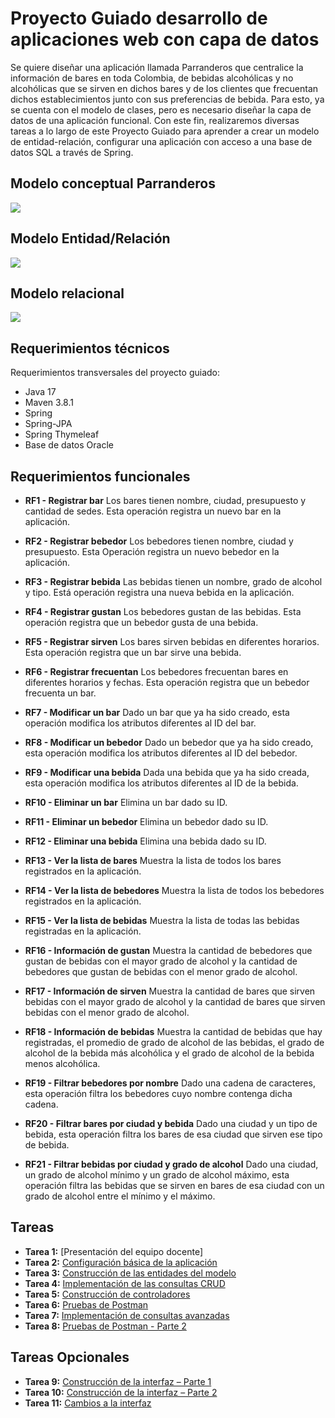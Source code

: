 # Proyecto Guiado desarrollo de aplicaciones web con capa de datos

Se quiere diseñar una aplicación llamada Parranderos que centralice la información de bares en toda Colombia, de bebidas alcohólicas y no alcohólicas que se sirven en dichos bares y de los clientes que frecuentan dichos establecimientos junto con sus preferencias de bebida.
Para esto, ya se cuenta con el modelo de clases, pero es necesario diseñar la capa de datos de una aplicación funcional.
Con este fin, realizaremos diversas tareas a lo largo de este Proyecto Guiado para aprender a crear un modelo de entidad-relación, configurar una aplicación con acceso a una base de datos SQL a través de Spring.


## Modelo conceptual Parranderos
![](https://github.com/DISC-isis2304-ST/Introduccion-a-SQL/blob/ff4e42e9c76930f18648177404b9a1601e38040c/modelos/parranderos_UML.png?raw=true)

## Modelo Entidad/Relación

![](https://github.com/DISC-isis2304-ST/Desarrollo-de-aplicaciones-web-con-capa-de-datos/assets/77994638/e05f4d93-1358-4aef-b4cb-b70591ed9a0b)


## Modelo relacional
![](https://raw.githubusercontent.com/DISC-isis2304-ST/Introduccion-a-SQL/a584a09b5dd85b139fa699dd5083ff9e6f326897/modelos/e_relacion_parranderos.svg)

## Requerimientos técnicos
Requerimientos transversales del proyecto guiado:
- Java 17
- Maven 3.8.1
- Spring 
- Spring-JPA
- Spring Thymeleaf
- Base de datos Oracle

## Requerimientos funcionales
- **RF1 - Registrar bar**
Los bares tienen nombre, ciudad, presupuesto y cantidad de sedes. Esta operación registra un nuevo bar en la aplicación.

- **RF2 - Registrar bebedor**
Los bebedores tienen nombre, ciudad y presupuesto. Esta Operación registra un nuevo bebedor en la aplicación.

- **RF3 - Registrar bebida**
Las bebidas tienen un nombre, grado de alcohol y tipo. Está operación registra una nueva bebida en la aplicación.

- **RF4 - Registrar gustan**
Los bebedores gustan de las bebidas. Esta operación registra que un bebedor gusta de una bebida.

- **RF5 - Registrar sirven**
Los bares sirven bebidas en diferentes horarios. Esta operación registra que un bar sirve una bebida.

- **RF6 - Registrar frecuentan**
Los bebedores frecuentan bares en diferentes horarios y fechas. Esta operación registra que un bebedor frecuenta un bar.

- **RF7 - Modificar un bar**
Dado un bar que ya ha sido creado, esta operación modifica los atributos diferentes al ID del bar.

- **RF8 - Modificar un bebedor**
Dado un bebedor que ya ha sido creado, esta operación modifica los atributos diferentes al ID del bebedor.

- **RF9 - Modificar una bebida**
Dada una bebida que ya ha sido creada, esta operación modifica los atributos diferentes al ID de la bebida.

- **RF10 - Eliminar un bar**
Elimina un bar dado su ID.

- **RF11 - Eliminar un bebedor**
Elimina un bebedor dado su ID.

- **RF12 - Eliminar una bebida**
Elimina una bebida dado su ID.

- **RF13 - Ver la lista de bares**
Muestra la lista de todos los bares registrados en la aplicación.

- **RF14 - Ver la lista de bebedores**
Muestra la lista de todos los bebedores registrados en la aplicación.

- **RF15 - Ver la lista de bebidas**
Muestra la lista de todas las bebidas registradas en la aplicación.

- **RF16 - Información de gustan**
Muestra la cantidad de bebedores que gustan de bebidas con el mayor grado de alcohol y la cantidad de bebedores que gustan de bebidas con el menor grado de alcohol.

- **RF17 - Información de sirven**
Muestra la cantidad de bares que sirven bebidas con el mayor grado de alcohol y la cantidad de bares que sirven bebidas con el menor grado de alcohol.

- **RF18 - Información de bebidas**
Muestra la cantidad de bebidas que hay registradas, el promedio de grado de alcohol de las bebidas, el grado de alcohol de la bebida más alcohólica y el grado de alcohol de la bebida menos alcohólica.

- **RF19 - Filtrar bebedores por nombre**
Dado una cadena de caracteres, esta operación filtra los bebedores cuyo nombre contenga dicha cadena.

- **RF20 - Filtrar bares por ciudad y bebida**
Dado una ciudad y un tipo de bebida, esta operación filtra los bares de esa ciudad que sirven ese tipo de bebida.

- **RF21 - Filtrar bebidas por ciudad y grado de alcohol**
Dado una ciudad, un grado de alcohol mínimo y un grado de alcohol máximo, esta operación filtra las bebidas que se sirven en bares de esa ciudad con un grado de alcohol entre el mínimo y el máximo.

## Tareas 
- **Tarea 1:** [Presentación del equipo docente]
- **Tarea 2:** [Configuración básica de la aplicación](tareas/configuracion-basica-aplicacion.md)
- **Tarea 3:** [Construcción de las entidades del modelo](tareas/construccion-entidades-modelo.md)
- **Tarea 4:** [Implementación de las consultas CRUD](tareas/implementacion-consultas-CRUD.md)
- **Tarea 5:** [Construcción de controladores](tareas/construccion-de-controladores.md)
- **Tarea 6:** [Pruebas de Postman](tareas/pruebas-postman.md)
- **Tarea 7:** [Implementación de consultas avanzadas](tareas/implementacion-de-consultas-avanzadas.md)
- **Tarea 8:** [Pruebas de Postman - Parte 2](tareas/pruebas-postman-2.md)

## Tareas Opcionales
- **Tarea 9:** [Construcción de la interfaz – Parte 1](tareas/construccion-de-la-interfaz-parte1.md)
- **Tarea 10:** [Construcción de la interfaz – Parte 2](tareas/construccion-de-la-interfaz-parte2.md)
- **Tarea 11:** [Cambios a la interfaz](tareas/cambios-a-la-interfaz.md)




